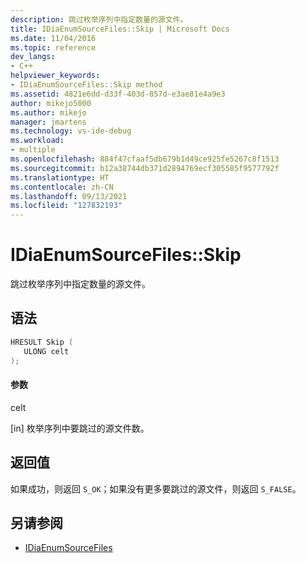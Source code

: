 ```yaml
---
description: 跳过枚举序列中指定数量的源文件。
title: IDiaEnumSourceFiles::Skip | Microsoft Docs
ms.date: 11/04/2016
ms.topic: reference
dev_langs:
- C++
helpviewer_keywords:
- IDiaEnumSourceFiles::Skip method
ms.assetid: 4821e6dd-d33f-403d-857d-e3ae81e4a9e3
author: mikejo5000
ms.author: mikejo
manager: jmartens
ms.technology: vs-ide-debug
ms.workload:
- multiple
ms.openlocfilehash: 884f47cfaaf5db679b1d49ce925fe5267c8f1513
ms.sourcegitcommit: b12a38744db371d2894769ecf305585f9577792f
ms.translationtype: HT
ms.contentlocale: zh-CN
ms.lasthandoff: 09/13/2021
ms.locfileid: "127832193"
---
```

# <a name="idiaenumsourcefilesskip"></a>IDiaEnumSourceFiles::Skip
跳过枚举序列中指定数量的源文件。

## <a name="syntax"></a>语法

```C++
HRESULT Skip ( 
   ULONG celt
);
```

#### <a name="parameters"></a>参数
 celt

[in] 枚举序列中要跳过的源文件数。

## <a name="return-value"></a>返回值
 如果成功，则返回 `S_OK`；如果没有更多要跳过的源文件，则返回 `S_FALSE`。

## <a name="see-also"></a>另请参阅
- [IDiaEnumSourceFiles](../../debugger/debug-interface-access/idiaenumsourcefiles.md)
